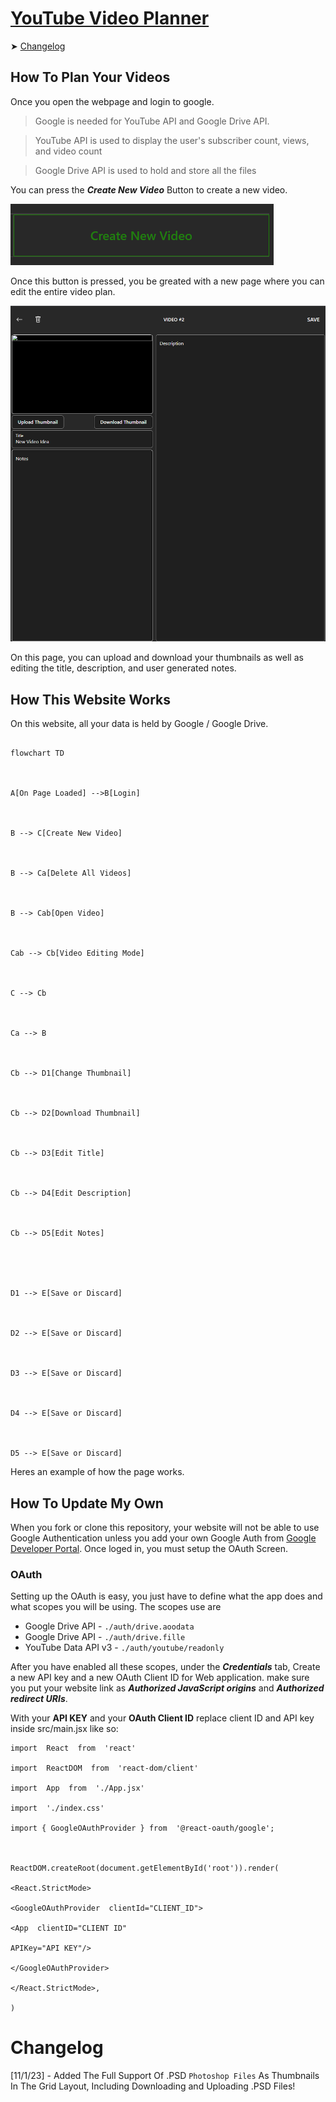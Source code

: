 
# [YouTube Video Planner](https://chezyname.github.io/YouTubePlanner/)

➤ [Changelog](#changelog)

## How To Plan Your Videos

Once you open the webpage and login to google.

> Google is needed for YouTube API and Google Drive API.

> YouTube API is used to display the user's subscriber count, views, and video count

>Google Drive API is used to hold and store all the files

  

You can press the ***Create New Video*** Button to create a new video.

![Create New Video Button](https://raw.githubusercontent.com/ChezyName/YouTubePlanner/main/Images/CreateNewVideoButton.png)

  

Once this button is pressed, you be greated with a new page where you can edit the entire video plan.

  

![Create New Video Button](https://raw.githubusercontent.com/ChezyName/YouTubePlanner/main/Images/PlannedVideo.png)

On this page, you can upload and download your thumbnails as well as editing the title, description, and user generated notes.

## How This Website Works

On this website, all your data is held by Google / Google Drive.

  

```mermaid

flowchart TD

  

A[On Page Loaded] -->B[Login]

  

B --> C[Create New Video]

  

B --> Ca[Delete All Videos]

  

B --> Cab[Open Video]

  

Cab --> Cb[Video Editing Mode]

  

C --> Cb

  

Ca --> B

  

Cb --> D1[Change Thumbnail]

  

Cb --> D2[Download Thumbnail]

  

Cb --> D3[Edit Title]

  

Cb --> D4[Edit Description]

  

Cb --> D5[Edit Notes]

  

  

D1 --> E[Save or Discard]

  

D2 --> E[Save or Discard]

  

D3 --> E[Save or Discard]

  

D4 --> E[Save or Discard]

  

D5 --> E[Save or Discard]

```

  

Heres an example of how the page works.

  

## How To Update My Own

When you fork or clone this repository, your website will not be able to use Google Authentication unless you add your own Google Auth from [Google Developer Portal](https://console.cloud.google.com/).  Once loged in, you must setup the OAuth Screen.

### OAuth
Setting up the OAuth is easy, you just have to define what the app does and what scopes you will be using. The scopes use are

- Google Drive API - `./auth/drive.aoodata`
- Google Drive API - `./auth/drive.fille`
- YouTube Data API v3 - `./auth/youtube/readonly`

After you have enabled all these scopes, under the ***Credentials*** tab, Create a new API key and a new OAuth Client ID for Web application. make sure you put your website link as ***Authorized JavaScript origins*** and ***Authorized redirect URIs***.

With your **API KEY** and your **OAuth Client ID**
replace client ID and API key inside src/main.jsx
like so:

```
import  React  from  'react'

import  ReactDOM  from  'react-dom/client'

import  App  from  './App.jsx'

import  './index.css'

import { GoogleOAuthProvider } from  '@react-oauth/google';

  

ReactDOM.createRoot(document.getElementById('root')).render(

<React.StrictMode>

<GoogleOAuthProvider  clientId="CLIENT_ID">

<App  clientID="CLIENT ID"

APIKey="API KEY"/>

</GoogleOAuthProvider>

</React.StrictMode>,

)
```

# Changelog
[11/1/23] - Added The Full Support Of .PSD `Photoshop Files` As Thumbnails In The Grid Layout, Including Downloading and Uploading .PSD Files!